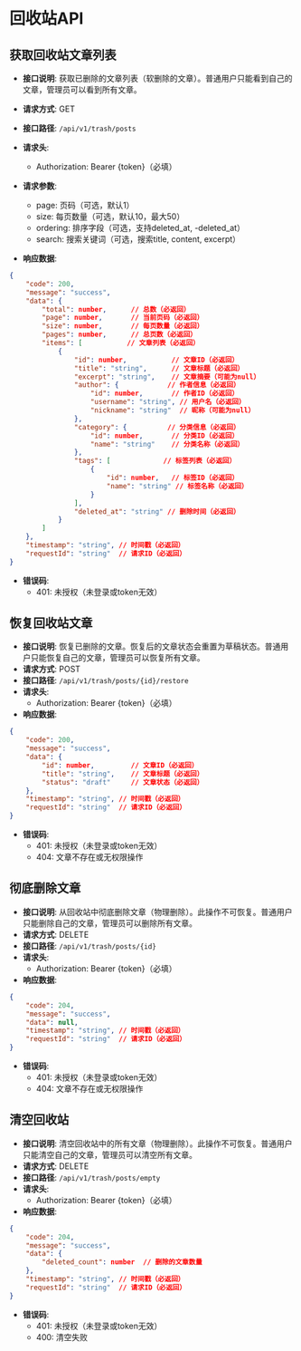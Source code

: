 # 回收站API

## 获取回收站文章列表
- **接口说明**: 获取已删除的文章列表（软删除的文章）。普通用户只能看到自己的文章，管理员可以看到所有文章。
- **请求方式**: GET
- **接口路径**: `/api/v1/trash/posts`
- **请求头**:
  - Authorization: Bearer {token}（必填）
- **请求参数**:
  - page: 页码（可选，默认1）
  - size: 每页数量（可选，默认10，最大50）
  - ordering: 排序字段（可选，支持deleted_at, -deleted_at）
  - search: 搜索关键词（可选，搜索title, content, excerpt）

- **响应数据**:
```json
{
    "code": 200,
    "message": "success",
    "data": {
        "total": number,      // 总数（必返回）
        "page": number,       // 当前页码（必返回）
        "size": number,       // 每页数量（必返回）
        "pages": number,      // 总页数（必返回）
        "items": [           // 文章列表（必返回）
            {
                "id": number,           // 文章ID（必返回）
                "title": "string",      // 文章标题（必返回）
                "excerpt": "string",    // 文章摘要（可能为null）
                "author": {            // 作者信息（必返回）
                    "id": number,       // 作者ID（必返回）
                    "username": "string", // 用户名（必返回）
                    "nickname": "string"  // 昵称（可能为null）
                },
                "category": {          // 分类信息（必返回）
                    "id": number,       // 分类ID（必返回）
                    "name": "string"    // 分类名称（必返回）
                },
                "tags": [             // 标签列表（必返回）
                    {
                        "id": number,   // 标签ID（必返回）
                        "name": "string" // 标签名称（必返回）
                    }
                ],
                "deleted_at": "string" // 删除时间（必返回）
            }
        ]
    },
    "timestamp": "string", // 时间戳（必返回）
    "requestId": "string"  // 请求ID（必返回）
}
```
- **错误码**:
  - 401: 未授权（未登录或token无效）

## 恢复回收站文章
- **接口说明**: 恢复已删除的文章。恢复后的文章状态会重置为草稿状态。普通用户只能恢复自己的文章，管理员可以恢复所有文章。
- **请求方式**: POST
- **接口路径**: `/api/v1/trash/posts/{id}/restore`
- **请求头**:
  - Authorization: Bearer {token}（必填）
- **响应数据**:
```json
{
    "code": 200,
    "message": "success",
    "data": {
        "id": number,         // 文章ID（必返回）
        "title": "string",    // 文章标题（必返回）
        "status": "draft"     // 文章状态（必返回）
    },
    "timestamp": "string", // 时间戳（必返回）
    "requestId": "string"  // 请求ID（必返回）
}
```
- **错误码**:
  - 401: 未授权（未登录或token无效）
  - 404: 文章不存在或无权限操作

## 彻底删除文章
- **接口说明**: 从回收站中彻底删除文章（物理删除）。此操作不可恢复。普通用户只能删除自己的文章，管理员可以删除所有文章。
- **请求方式**: DELETE
- **接口路径**: `/api/v1/trash/posts/{id}`
- **请求头**:
  - Authorization: Bearer {token}（必填）
- **响应数据**:
```json
{
    "code": 204,
    "message": "success",
    "data": null,
    "timestamp": "string", // 时间戳（必返回）
    "requestId": "string"  // 请求ID（必返回）
}
```
- **错误码**:
  - 401: 未授权（未登录或token无效）
  - 404: 文章不存在或无权限操作

## 清空回收站
- **接口说明**: 清空回收站中的所有文章（物理删除）。此操作不可恢复。普通用户只能清空自己的文章，管理员可以清空所有文章。
- **请求方式**: DELETE
- **接口路径**: `/api/v1/trash/posts/empty`
- **请求头**:
  - Authorization: Bearer {token}（必填）
- **响应数据**:
```json
{
    "code": 204,
    "message": "success",
    "data": {
        "deleted_count": number  // 删除的文章数量
    },
    "timestamp": "string", // 时间戳（必返回）
    "requestId": "string"  // 请求ID（必返回）
}
```
- **错误码**:
  - 401: 未授权（未登录或token无效）
  - 400: 清空失败
